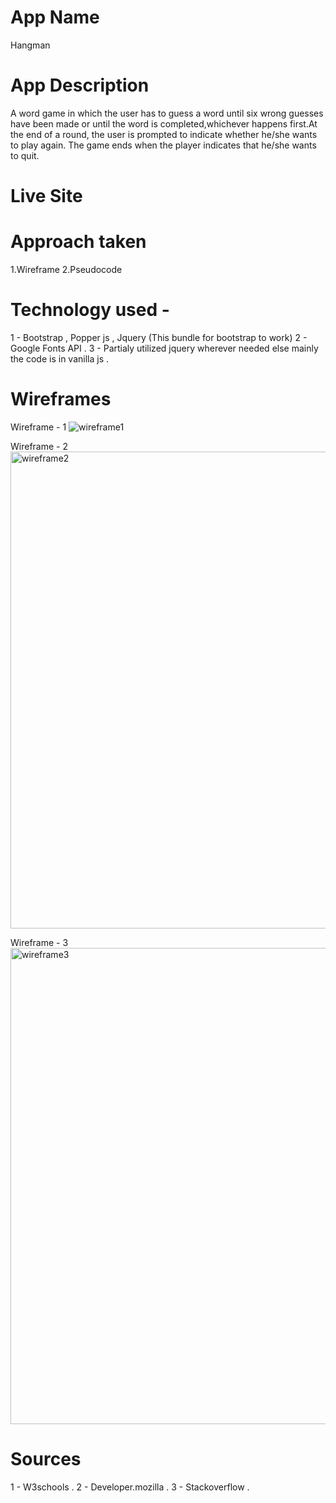 # App Name 
Hangman

# App Description 
A word game in which the user has to guess a word until six wrong guesses have been made or until the word is completed,whichever happens first.At the end of a round, the user is prompted to indicate whether he/she wants to play again. The game ends when the player indicates that he/she wants to quit.

# Live Site 
<!-- Will update later -->

# Approach taken 
1.Wireframe
2.Pseudocode

# Technology used - 

 1 - Bootstrap , Popper js , Jquery (This bundle for bootstrap to work)
 2 - Google Fonts API .
 3 - Partialy utilized jquery wherever needed else mainly the code is in vanilla js .

# Wireframes

Wireframe - 1
![wireframe1](https://user-images.githubusercontent.com/31391274/194023659-50464baf-8a5a-4a52-b4ac-760c8f0b80d9.png)

Wireframe - 2
<img width="763" alt="wireframe2" src="https://user-images.githubusercontent.com/31391274/194024924-04075684-525d-40e2-be25-01c0c8978ab0.png">

Wireframe - 3
<img width="762" alt="wireframe3" src="https://user-images.githubusercontent.com/31391274/194024964-a97dc8d7-3c58-4fc0-b9a6-efb70df19642.png">

# Sources

1 - W3schools .
2 - Developer.mozilla . 
3 - Stackoverflow .
